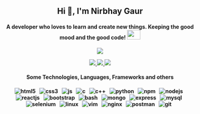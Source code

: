 <h2 align="center">Hi 👋, I'm Nirbhay Gaur</h2>

<h4 align="center">A developer who loves to learn and create new things. Keeping the good mood and the good code! <img src="https://raw.githubusercontent.com/TheDudeThatCode/TheDudeThatCode/master/Assets/Developer.gif" width=35 height=25 /></h4>
 
<p align="center">
	<a href="https://git.io/typing-svg">
		<img src="https://readme-typing-svg.herokuapp.com?font=Hack&color=%23A020F0F1&size=25&center=true&vCenter=true&lines=Full+Stack+Developer;Competitive+Programmer;Cybersecurity+Enthusiast" />
	</a>
</p>

<p align="center">
	<a href="mailto:nirbhaygaur.cer18@itbhu.ac.in">
		<img src="https://img.shields.io/badge/-Mail-EA4335?&style=for-the-badge&logo=Gmail&logoColor=white" />
	</a>
	<a href="https://www.linkedin.com/in/nirbhaygaur/">
		<img src="https://img.shields.io/badge/-Linkedin-0A66C2?style=for-the-badge&logo=LinkedIn&logoColor=white" />
	</a>
	<a href="https://www.facebook.com/nirbhay.gaur1">
		<img src="https://img.shields.io/badge/-Facebook-1877F2?style=for-the-badge&logo=Facebook&logoColor=white" />
	</a>
</p>

<h4 align="center">Some Technologies, Languages, Frameworks and others<h4/>
	
<p align="center">
	<img src="https://img.shields.io/badge/HTML5-E34F26?style=for-the-badge&logo=html5&logoColor=white" alt="html5" />&nbsp;&nbsp;
	<img src="https://img.shields.io/badge/CSS3-1572B6?style=for-the-badge&logo=css3&logoColor=white" alt="css3" />&nbsp;&nbsp;
	<img src="https://img.shields.io/badge/JavaScript-F7DF1E?style=for-the-badge&logo=javascript&logoColor=black" alt="js" />&nbsp;&nbsp;
	<img src="https://img.shields.io/badge/C-A8B9CC?style=for-the-badge&logo=c&logoColor=white" alt="c" />&nbsp;&nbsp;
	<img src="https://img.shields.io/badge/C++-00599C?style=for-the-badge&logo=cplusplus&logoColor=white" alt="c++" />&nbsp;&nbsp;
	<img src="https://img.shields.io/badge/python%20-%2314354C.svg?&style=for-the-badge&logo=python&logoColor=white" alt="python" />&nbsp;&nbsp;
	<img src="https://img.shields.io/badge/npm-CB3837?&style=for-the-badge&logo=npm&logoColor=white" alt="npm" />&nbsp;&nbsp;
	<img src="https://img.shields.io/badge/node_js-339933?&style=for-the-badge&logo=nodedotjs&logoColor=white" alt="nodejs" />&nbsp;&nbsp;
	<img src="https://img.shields.io/badge/react_js%20-%2320232a.svg?&style=for-the-badge&logo=react&logoColor=%2361DAFB" alt="reactjs" />&nbsp;&nbsp;
	<img src="https://img.shields.io/badge/bootstrap-7952B3?style=for-the-badge&logo=boostrap&logoColor=white" alt="bootstrap" />&nbsp;&nbsp;
	<img src="https://img.shields.io/badge/shell_script%20-%23121011.svg?&style=for-the-badge&logo=gnu-bash&logoColor=white" alt="bash" />&nbsp;&nbsp;
	<img src="https://img.shields.io/badge/MongoDB-%234ea94b.svg?&style=for-the-badge&logo=mongodb&logoColor=white" alt="mongo" />&nbsp;&nbsp;
	<img src="https://img.shields.io/badge/Express_js-000000?&style=for-the-badge&logo=express&logoColor=white" alt="express" />&nbsp;&nbsp;
	<img src="https://img.shields.io/badge/MySQL-00000F?style=for-the-badge&logo=mysql&logoColor=white" alt="mysql" />&nbsp;&nbsp;
	<img src="https://img.shields.io/badge/Selenium-43B02A?style=for-the-badge&logo=selenium&logoColor=white" alt="selenium" />&nbsp;&nbsp;
	<img src="https://img.shields.io/badge/Linux-FCC624?style=for-the-badge&logo=linux&logoColor=black" alt="linux" />&nbsp;&nbsp;
	<img src="https://img.shields.io/badge/Vim-019733?style=for-the-badge&logo=vim&logoColor=white" alt="vim" />&nbsp;&nbsp;
	<img src="https://img.shields.io/badge/Nginx-009639?style=for-the-badge&logo=nginx&logoColor=white" alt="nginx" />&nbsp;&nbsp;
	<img src="https://img.shields.io/badge/postman-FF6C37?style=for-the-badge&logo=postman&logoColor=white" alt="postman" />&nbsp;&nbsp;
	<img src="https://img.shields.io/badge/git-F05032?style=for-the-badge&logo=git&logoColor=white" alt="git" />&nbsp;&nbsp;
</p>
